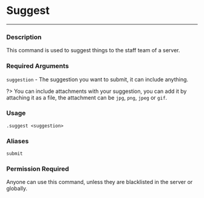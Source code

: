 # Suggest
---
### Description
This command is used to suggest things to the staff team of a server.
### Required Arguments
`suggestion` - The suggestion you want to submit, it can include anything.

?> You can include attachments with your suggestion, you can add it by attaching it as a file, the attachment can be `jpg`, `png`, `jpeg` or `gif`.
### Usage
```
.suggest <suggestion>
```
### Aliases
`submit`
### Permission Required
Anyone can use this command, unless they are blacklisted in the server or globally.
